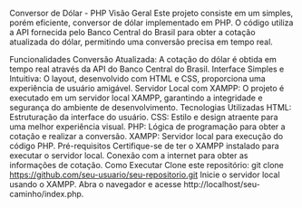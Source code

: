 Conversor de Dólar - PHP
Visão Geral
Este projeto consiste em um simples, porém eficiente, conversor de dólar implementado em PHP. O código utiliza a API fornecida pelo Banco Central do Brasil para obter a cotação atualizada do dólar, permitindo uma conversão precisa em tempo real.

Funcionalidades
Conversão Atualizada: A cotação do dólar é obtida em tempo real através da API do Banco Central do Brasil.
Interface Simples e Intuitiva: O layout, desenvolvido com HTML e CSS, proporciona uma experiência de usuário amigável.
Servidor Local com XAMPP: O projeto é executado em um servidor local XAMPP, garantindo a integridade e segurança do ambiente de desenvolvimento.
Tecnologias Utilizadas
HTML: Estruturação da interface do usuário.
CSS: Estilo e design atraente para uma melhor experiência visual.
PHP: Lógica de programação para obter a cotação e realizar a conversão.
XAMPP: Servidor local para execução do código PHP.
Pré-requisitos
Certifique-se de ter o XAMPP instalado para executar o servidor local.
Conexão com a internet para obter as informações de cotação.
Como Executar
Clone este repositório: git clone https://github.com/seu-usuario/seu-repositorio.git
Inicie o servidor local usando o XAMPP.
Abra o navegador e acesse http://localhost/seu-caminho/index.php.
